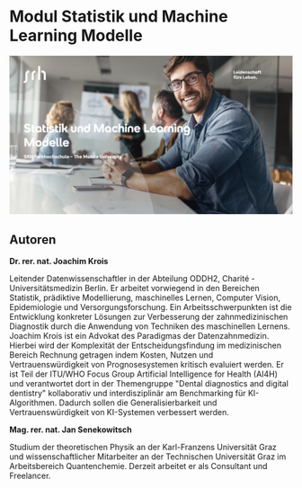 
# Modul Statistik und Machine Learning Modelle

![](_img/SRH-master.jpg)

## Autoren

**Dr. rer. nat. Joachim Krois**

Leitender Datenwissenschaftler in der Abteilung ODDH2, Charité - Universitätsmedizin Berlin. Er arbeitet vorwiegend in den Bereichen Statistik, prädiktive Modellierung, maschinelles Lernen, Computer Vision, Epidemiologie und Versorgungsforschung. Ein Arbeitsschwerpunkten ist die Entwicklung konkreter Lösungen zur Verbesserung der zahnmedizinischen Diagnostik durch die Anwendung von Techniken des maschinellen Lernens. Joachim Krois ist ein Advokat des Paradigmas der Datenzahnmedizin. Hierbei wird der Komplexität der Entscheidungsfindung im medizinischen Bereich Rechnung getragen indem Kosten, Nutzen und Vertrauenswürdigkeit von Prognosesystemen kritisch evaluiert werden. Er ist Teil der ITU/WHO Focus Group Artificial Intelligence for Health (AI4H) und verantwortet dort in der Themengruppe "Dental diagnostics and digital dentistry" kollaborativ und interdisziplinär am Benchmarking für KI-Algorithmen. Dadurch sollen die Generalisierbarkeit und Vertrauenswürdigkeit von KI-Systemen verbessert werden.

**Mag. rer. nat. Jan Senekowitsch**

Studium der theoretischen Physik an der Karl-Franzens Universität Graz und wissenschaftlicher Mitarbeiter an der Technischen Universität Graz im Arbeitsbereich Quantenchemie. Derzeit arbeitet er als Consultant und Freelancer.

